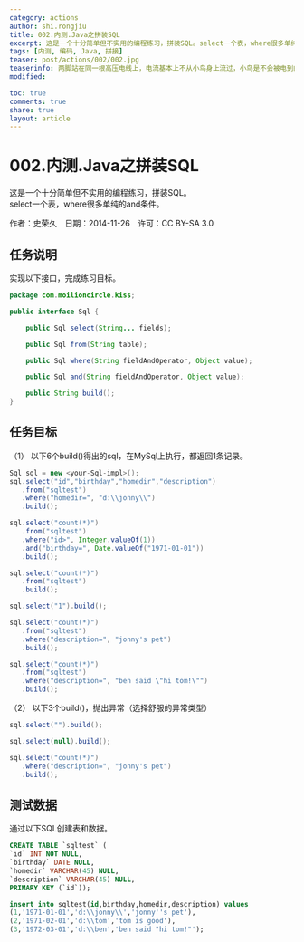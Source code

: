 ```yaml
---
category: actions
author: shi.rongjiu
title: 002.内测.Java之拼装SQL
excerpt: 这是一个十分简单但不实用的编程练习，拼装SQL。select一个表，where很多单纯的and条件。
tags: [内测, 编码, Java, 拼接]
teaser: post/actions/002/002.jpg
teaserinfo: 两脚站在同一根高压电线上，电流基本上不从小鸟身上流过，小鸟是不会被电到的。
modified: 

toc: true
comments: true
share: true
layout: article
---
```


# 002.内测.Java之拼装SQL

这是一个十分简单但不实用的编程练习，拼装SQL。  
select一个表，where很多单纯的and条件。

作者：史荣久　日期：2014-11-26　许可：CC BY-SA 3.0  

## 任务说明

实现以下接口，完成练习目标。

``` java
package com.moilioncircle.kiss;

public interface Sql {

    public Sql select(String... fields);

    public Sql from(String table);

    public Sql where(String fieldAndOperator, Object value);

    public Sql and(String fieldAndOperator, Object value);

    public String build();
}
```

## 任务目标

（1） 以下6个build()得出的sql，在MySql上执行，都返回1条记录。

``` java
Sql sql = new <your-Sql-impl>();
sql.select("id","birthday","homedir","description")
   .from("sqltest")
   .where("homedir=", "d:\\jonny\\")
   .build();

sql.select("count(*)")
   .from("sqltest")
   .where("id>", Integer.valueOf(1))
   .and("birthday=", Date.valueOf("1971-01-01"))
   .build();

sql.select("count(*)")
   .from("sqltest")
   .build();

sql.select("1").build();

sql.select("count(*)")
   .from("sqltest")
   .where("description=", "jonny's pet")
   .build();

sql.select("count(*)")
   .from("sqltest")
   .where("description=", "ben said \"hi tom!\"")
   .build();
```

（2） 以下3个build()，抛出异常（选择舒服的异常类型）

``` java
sql.select("").build();

sql.select(null).build();

sql.select("count(*)")
   .where("description=", "jonny's pet")
   .build();
```

## 测试数据

通过以下SQL创建表和数据。

``` sql
CREATE TABLE `sqltest` (
`id` INT NOT NULL,
`birthday` DATE NULL,
`homedir` VARCHAR(45) NULL,
`description` VARCHAR(45) NULL,
PRIMARY KEY (`id`));

insert into sqltest(id,birthday,homedir,description) values
(1,'1971-01-01','d:\\jonny\\','jonny''s pet'),
(2,'1971-02-01','d:\\tom','tom is good'),
(3,'1972-03-01','d:\\ben','ben said "hi tom!"');
```
